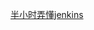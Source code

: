 [半小时弄懂jenkins]([https://www.bilibili.com/video/BV1J64y1e7ZH?p=2](https://www.bilibili.com/video/BV1J64y1e7ZH?p=2))